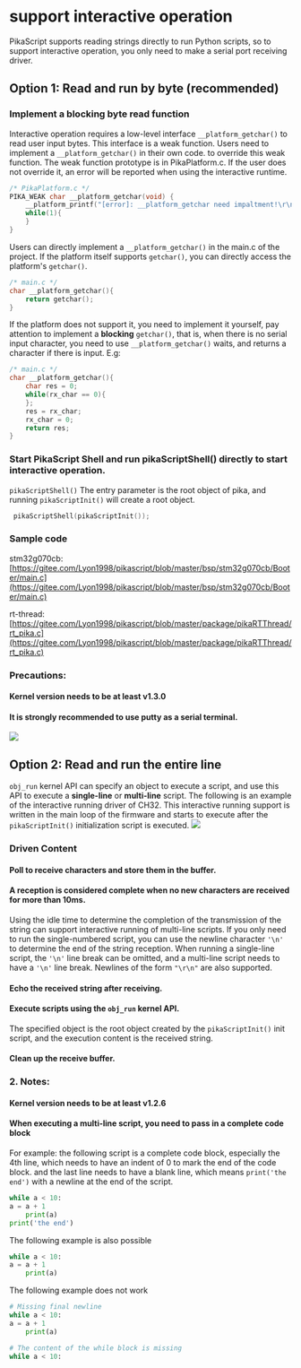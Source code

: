 # support interactive operation
PikaScript supports reading strings directly to run Python scripts, so to support interactive operation, you only need to make a serial port receiving driver.

## Option 1: Read and run by byte (recommended)

### Implement a blocking byte read function

Interactive operation requires a low-level interface ```__platform_getchar()``` to read user input bytes. This interface is a weak function. Users need to implement a ```__platform_getchar()``` in their own code. to override this weak function.
The weak function prototype is in PikaPlatform.c. If the user does not override it, an error will be reported when using the interactive runtime.

````c
/* PikaPlatform.c */
PIKA_WEAK char __platform_getchar(void) {
    __platform_printf("[error]: __platform_getchar need impaltment!\r\n");
    while(1){
    }
}
````

Users can directly implement a ```__platform_getchar()``` in the main.c of the project.
If the platform itself supports ```getchar()```, you can directly access the platform's ```getchar()```.

````c
/* main.c */
char __platform_getchar(){
    return getchar();
}

````
If the platform does not support it, you need to implement it yourself, pay attention to implement a **blocking** ```getchar()```, that is, when there is no serial input character, you need to use ```__platform_getchar()``` waits, and returns a character if there is input.
E.g:

````c
/* main.c */
char __platform_getchar(){
    char res = 0;
    while(rx_char == 0){
    };
    res = rx_char;
    rx_char = 0;
    return res;
}

````
### Start PikaScript Shell and run pikaScriptShell() directly to start interactive operation.
```pikaScriptShell()``` The entry parameter is the root object of pika, and running ```pikaScriptInit()``` will create a root object.

````c
 pikaScriptShell(pikaScriptInit());
````

### Sample code
stm32g070cb: [https://gitee.com/Lyon1998/pikascript/blob/master/bsp/stm32g070cb/Booter/main.c](https://gitee.com/Lyon1998/pikascript/blob/master/bsp/stm32g070cb/Booter/main.c)

rt-thread: [https://gitee.com/Lyon1998/pikascript/blob/master/package/pikaRTThread/rt_pika.c](https://gitee.com/Lyon1998/pikascript/blob/master/package/pikaRTThread/rt_pika.c)

### Precautions:

#### Kernel version needs to be at least v1.3.0

#### It is strongly recommended to use putty as a serial terminal.
![](assets/1641178790145-2f026e70-4ba1-4e9a-b05f-c602b2bd8cad.png)

## Option 2: Read and run the entire line
```obj_run``` kernel API can specify an object to execute a script, and use this API to execute a **single-line** or **multi-line** script.
The following is an example of the interactive running driver of CH32. This interactive running support is written in the main loop of the firmware and starts to execute after the ```pikaScriptInit()``` initialization script is executed.
![](assets/1638495382112-7d45db4b-c1d5-4573-a06e-7b72140a3abf.webp)

### Driven Content
#### Poll to receive characters and store them in the buffer.
#### A reception is considered complete when no new characters are received for more than 10ms.
Using the idle time to determine the completion of the transmission of the string can support interactive running of multi-line scripts. If you only need to run the single-numbered script, you can use the newline character ```'\n'``` to determine the end of the string reception. When running a single-line script, the ```'\n'``` line break can be omitted, and a multi-line script needs to have a ```'\n'``` line break. Newlines of the form ```"\r\n"``` are also supported.

#### Echo the received string after receiving.
#### Execute scripts using the ````obj_run```` kernel API.
The specified object is the root object created by the ```pikaScriptInit()``` init script, and the execution content is the received string.
#### Clean up the receive buffer.


### 2. Notes:
#### Kernel version needs to be at least v1.2.6
#### When executing a multi-line script, you need to pass in a complete code block
For example: the following script is a complete code block, especially the 4th line, which needs to have an indent of 0 to mark the end of the code block. and the last line needs to have a blank line, which means `print('the end')` with a newline at the end of the script.
````python
while a < 10:
a = a + 1
    print(a)
print('the end')

````
The following example is also possible
````python
while a < 10:
a = a + 1
    print(a)

````
The following example does not work
````python
# Missing final newline
while a < 10:
a = a + 1
    print(a)
````
````python
# The content of the while block is missing
while a < 10:

````
